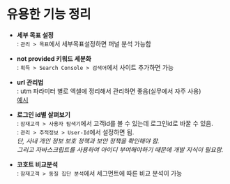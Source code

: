 # 유용한 기능 정리

- **세부 목표 설정**  
: `관리 > 목표`에서 세부목표설정하면 퍼널 분석 가능함


- **not provided 키워드 세분화**  
: `획득 > Search Console > 검색어`에서 사이트 추가하면 가능


- **url 관리법**  
: utm 파라미터 별로 엑셀에 정리해서 관리하면 좋음(실무에서 자주 사용)  
[예시](https://docs.google.com/spreadsheets/d/1tf3_SczMMTTf-ZJ9Bkb70xps_DPGLBTd4wkHPyadKSA/edit#gid=1)


- **로그인 id별 살펴보기**  
: `잠재고객 > 사용자 탐색기`에서 고객id를 볼 수 있는데 로그인id로 바꿀 수 있음.  
: `관리 > 추적정보 > User-Id`에서 설정하면 됨.  
*단, 사내 개인 정보 보호 정책과 보안 정책을 확인해야 함.  
그리고 자바스크립트를 사용하여 아이디 부여해야하기 때문에 개발 지식이 필요함.*  


- **코호트 비교분석**  
: `잠재고객 > 동질 집단 분석`에서 세그먼트에 따른 비교 분석이 가능

